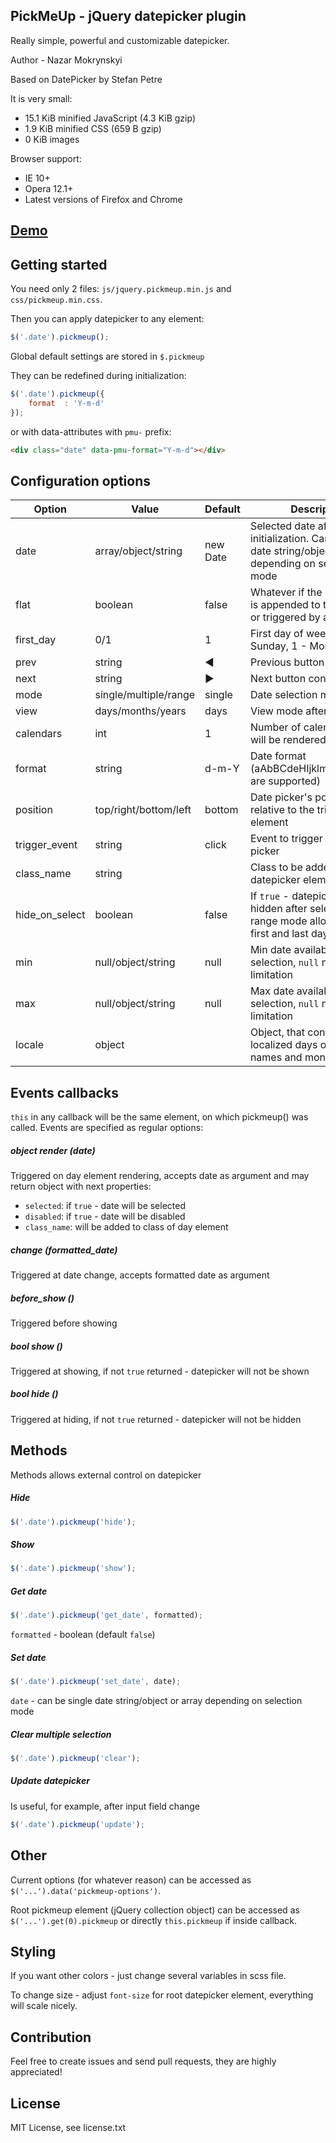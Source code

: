 ## PickMeUp - jQuery datepicker plugin

Really simple, powerful and customizable datepicker.

Author - Nazar Mokrynskyi

Based on DatePicker by Stefan Petre

It is very small:
* 15.1 KiB minified JavaScript (4.3 KiB gzip)
* 1.9 KiB minified CSS (659 B gzip)
* 0 KiB images

Browser support:
* IE 10+
* Opera 12.1+
* Latest versions of Firefox and Chrome

## [Demo](http://nazar-pc.github.io/PickMeUp)

## Getting started
You need only 2 files: `js/jquery.pickmeup.min.js` and `css/pickmeup.min.css`.

Then you can apply datepicker to any element:
```javascript
$('.date').pickmeup();
```
Global default settings are stored in `$.pickmeup`

They can be redefined during initialization:
```javascript
$('.date').pickmeup({
	format	: 'Y-m-d'
});
```

or with data-attributes with `pmu-` prefix:
```html
<div class="date" data-pmu-format="Y-m-d"></div>
```

## Configuration options
| Option          | Value                 | Default  | Description                                                                                                |
|-----------------|-----------------------|----------|------------------------------------------------------------------------------------------------------------|
| date            | array/object/string   | new Date | Selected date after initialization. Can be single date string/object or array depending on selection mode  |
| flat            | boolean               | false    | Whatever if the date picker is appended to the element or triggered by an event                            |
| first_day       | 0/1                   | 1        | First day of week: 0 - Sunday, 1 - Monday                                                                  |
| prev            | string                | &#9664;  | Previous button content                                                                                    |
| next            | string                | &#9654;  | Next button content                                                                                        |
| mode            | single/multiple/range | single   | Date selection mode                                                                                        |
| view            | days/months/years     | days     | View mode after initialization                                                                             |
| calendars       | int                   | 1        | Number of calendars, that will be rendered                                                                 |
| format          | string                | d-m-Y    | Date format (aAbBCdeHIjklmMpPsSuwyY are supported)                                                         |
| position        | top/right/bottom/left | bottom   | Date picker's position relative to the triggered element                                                   |
| trigger_event   | string                | click    | Event to trigger the date picker                                                                           |
| class_name      | string                |          | Class to be added to root datepicker element                                                               |
| hide_on_select  | boolean               | false    | If `true` - datepicker will be hidden after selection (for range mode allows to select first and last days |
| min             | null/object/string    | null     | Min date available for selection, `null` means no limitation                                               |
| max             | null/object/string    | null     | Max date available for selection, `null` means no limitation                                               |
| locale          | object                |          | Object, that contains localized days of week names and months                                              |

## Events callbacks
`this` in any callback will be the same element, on which pickmeup() was called.
Events are specified as regular options:

##### object render (date)
Triggered on day element rendering, accepts date as argument and may return object with next properties:
* `selected`: if `true` - date will be selected
* `disabled`: if `true` - date will be disabled
* `class_name`: will be added to class of day element

##### change (formatted_date)
Triggered at date change, accepts formatted date as argument

##### before_show ()
Triggered before showing

##### bool show ()
Triggered at showing, if not `true` returned - datepicker will not be shown

##### bool hide ()
Triggered at hiding, if not `true` returned - datepicker will not be hidden

## Methods
Methods allows external control on datepicker

##### Hide
```javascript
$('.date').pickmeup('hide');
```

##### Show
```javascript
$('.date').pickmeup('show');
```

##### Get date
```javascript
$('.date').pickmeup('get_date', formatted);
```
`formatted` - boolean (default `false`)

##### Set date
```javascript
$('.date').pickmeup('set_date', date);
```
`date` - can be single date string/object or array depending on selection mode

##### Clear multiple selection
```javascript
$('.date').pickmeup('clear');
```

##### Update datepicker
Is useful, for example, after input field change
```javascript
$('.date').pickmeup('update');
```

## Other
Current options (for whatever reason) can be accessed as `$('...').data('pickmeup-options')`.

Root pickmeup element (jQuery collection object) can be accessed as `$('...').get(0).pickmeup` or directly `this.pickmeup` if inside callback.

## Styling
If you want other colors - just change several variables in scss file.

To change size - adjust `font-size` for root datepicker element, everything will scale nicely.

## Contribution
Feel free to create issues and send pull requests, they are highly appreciated!

## License
MIT License, see license.txt